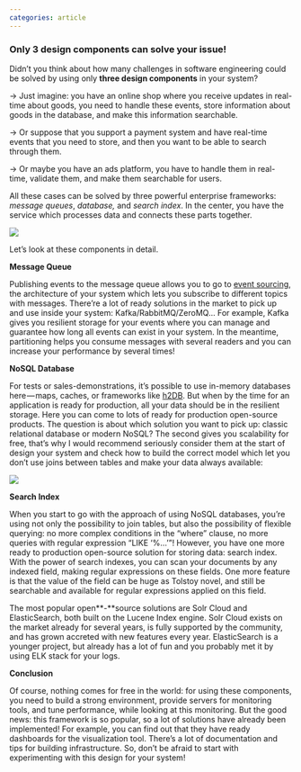 ```yaml
---  
categories: article  
---  
```

### Only 3 design components can solve your issue!

Didn’t you think about how many challenges in software engineering could be solved by using only **three design components** in your system?

→ Just imagine: you have an online shop where you receive updates in real-time about goods, you need to handle these events, store information about goods in the database, and make this information searchable.

→ Or suppose that you support a payment system and have real-time events that you need to store, and then you want to be able to search through them.

→ Or maybe you have an ads platform, you have to handle them in real-time, validate them, and make them searchable for users.

All these cases can be solved by three powerful enterprise frameworks: _message queues_, _database,_ and _search index_. In the center, you have the service which processes data and connects these parts together.

![](https://cdn-images-1.medium.com/max/1000/0*57b491Xp6DmN46gd)

Let’s look at these components in detail.

**Message Queue**

Publishing events to the message queue allows you to go to [event sourcing](https://en.wikipedia.org/wiki/Event-driven_architecture), the architecture of your system which lets you subscribe to different topics with messages. There’re a lot of ready solutions in the market to pick up and use inside your system: Kafka/RabbitMQ/ZeroMQ… For example, Kafka gives you resilient storage for your events where you can manage and guarantee how long all events can exist in your system. In the meantime, partitioning helps you consume messages with several readers and you can increase your performance by several times!

**NoSQL Database**

For tests or sales-demonstrations, it’s possible to use in-memory databases here — maps, caches, or frameworks like [h2DB](https://en.wikipedia.org/wiki/H2_%28DBMS%29). But when by the time for an application is ready for production, all your data should be in the resilient storage. Here you can come to lots of ready for production open-source products. The question is about which solution you want to pick up: classic relational database or modern NoSQL? The second gives you scalability for free, that’s why I would recommend seriously consider them at the start of design your system and check how to build the correct model which let you don’t use joins between tables and make your data always available:

![](https://cdn-images-1.medium.com/max/1000/0*dcF1fCUCag28cEEl)

**Search Index**

When you start to go with the approach of using NoSQL databases, you’re using not only the possibility to join tables, but also the possibility of flexible querying: no more complex conditions in the “where” clause, no more queries with regular expression “LIKE ‘%…’”! However, you have one more ready to production open-source solution for storing data: search index. With the power of search indexes, you can scan your documents by any indexed field, making regular expressions on these fields. One more feature is that the value of the field can be huge as Tolstoy novel, and still be searchable and available for regular expressions applied on this field.

The most popular open**-**source solutions are Solr Cloud and ElasticSearch, both built on the Lucene Index engine. Solr Cloud exists on the market already for several years, is fully supported by the community, and has grown accreted with new features every year. ElasticSearch is a younger project, but already has a lot of fun and you probably met it by using ELK stack for your logs.

**Conclusion**

Of course, nothing comes for free in the world: for using these components, you need to build a strong environment, provide servers for monitoring tools, and tune performance, while looking at this monitoring. But the good news: this framework is so popular, so a lot of solutions have already been implemented! For example, you can find out that they have ready dashboards for the visualization tool. There’s a lot of documentation and tips for building infrastructure. So, don’t be afraid to start with experimenting with this design for your system!